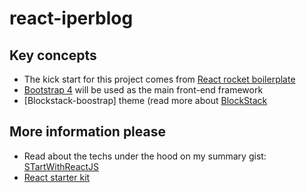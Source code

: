 # react-iperblog

## Key concepts

* The kick start for this project comes from [React rocket boilerplate](https://github.com/jakemmarsh/react-rocket-boilerplate)
* [Bootstrap 4](https://github.com/twbs/bootstrap) will be used as the main front-end framework
* [Blockstack-boostrap] theme (read more about [BlockStack](https://speakerdeck.com/ryanshea/decentralized-server-less-applications-with-blockstack-all-things-open)

## More information please

* Read about the techs under the hood on my summary gist: [STartWithReactJS](https://gist.github.com/sentenza/a1bc04c1a300ec2172bb582586b7eafe)
* [React starter kit](https://github.com/kriasoft/react-starter-kit)
